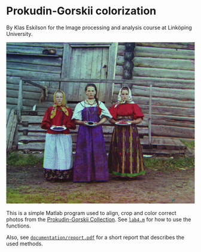 # Prokudin-Gorskii colorization

By Klas Eskilson for the Image processing and analysis course at Linköping University.

![Final result](documentation/result.jpg)

This is a simple Matlab program used to align, crop and color correct photos from the [Prokudin-Gorskii Collection](http://www.loc.gov/pictures/collection/prok/). See [`lab4.m`](lab4.m) for how to use the functions.

Also, see [`documentation/report.pdf`](https://github.com/klaseskilson/Prokudin-Gorskii-colorization/raw/master/documentation/report.pdf) for a short report that describes the used methods.
